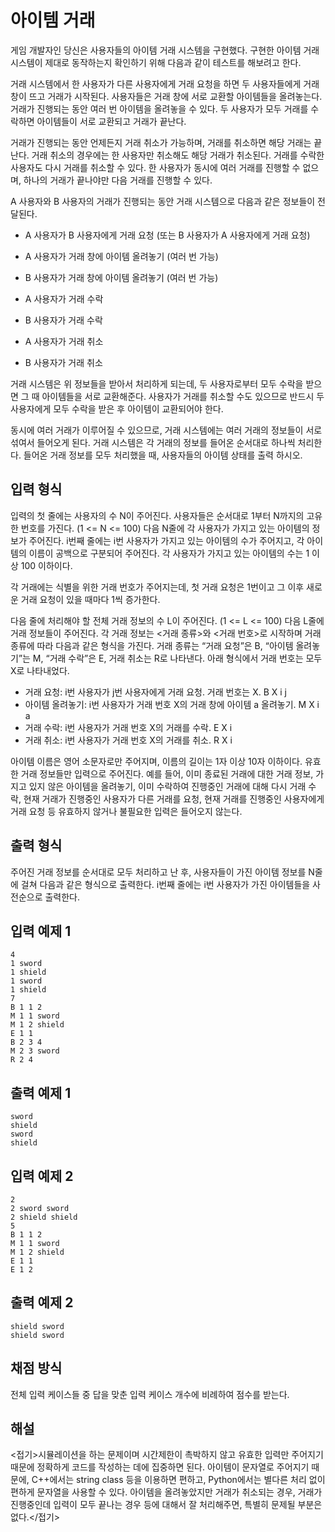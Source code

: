 # 아이템 거래
게임 개발자인 당신은 사용자들의 아이템 거래 시스템을 구현했다. 구현한 아이템 거래 시스템이 제대로 동작하는지 확인하기 위해 다음과 같이 테스트를 해보려고 한다.
 
거래 시스템에서 한 사용자가 다른 사용자에게 거래 요청을 하면 두 사용자들에게 거래 창이 뜨고 거래가 시작된다. 사용자들은 거래 창에 서로 교환할 아이템들을 올려놓는다. 거래가 진행되는 동안 여러 번 아이템을 올려놓을 수 있다. 두 사용자가 모두 거래를 수락하면 아이템들이 서로 교환되고 거래가 끝난다.
 
거래가 진행되는 동안 언제든지 거래 취소가 가능하며, 거래를 취소하면 해당 거래는 끝난다. 거래 취소의 경우에는 한 사용자만 취소해도 해당 거래가 취소된다. 거래를 수락한 사용자도 다시 거래를 취소할 수 있다. 한 사용자가 동시에 여러 거래를 진행할 수 없으며, 하나의 거래가 끝나야만 다음 거래를 진행할 수 있다.
 
A 사용자와 B 사용자의 거래가 진행되는 동안 거래 시스템으로 다음과 같은 정보들이 전달된다.
- A 사용자가 B 사용자에게 거래 요청 (또는 B 사용자가 A 사용자에게 거래 요청)
 
- A 사용자가 거래 창에 아이템 올려놓기 (여러 번 가능)
- B 사용자가 거래 창에 아이템 올려놓기 (여러 번 가능)
 
- A 사용자가 거래 수락
- B 사용자가 거래 수락
 
- A 사용자가 거래 취소
- B 사용자가 거래 취소
 
거래 시스템은 위 정보들을 받아서 처리하게 되는데, 두 사용자로부터 모두 수락을 받으면 그 때 아이템들을 서로 교환해준다. 사용자가 거래를 취소할 수도 있으므로 반드시 두 사용자에게 모두 수락을 받은 후 아이템이 교환되어야 한다.
 
동시에 여러 거래가 이루어질 수 있으므로, 거래 시스템에는 여러 거래의 정보들이 서로 섞여서 들어오게 된다. 거래 시스템은 각 거래의 정보를 들어온 순서대로 하나씩 처리한다. 들어온 거래 정보를 모두 처리했을 때, 사용자들의 아이템 상태를 출력 하시오.

## 입력 형식
입력의 첫 줄에는 사용자의 수 N이 주어진다. 사용자들은 순서대로 1부터 N까지의 고유한 번호를 가진다. (1 &lt;= N &lt;= 100)
다음 N줄에 각 사용자가 가지고 있는 아이템의 정보가 주어진다. i번째 줄에는 i번 사용자가 가지고 있는 아이템의 수가 주어지고, 각 아이템의 이름이 공백으로 구분되어 주어진다. 각 사용자가 가지고 있는 아이템의 수는 1 이상 100 이하이다. 

각 거래에는 식별을 위한 거래 번호가 주어지는데, 첫 거래 요청은 1번이고 그 이후 새로운 거래 요청이 있을 때마다 1씩 증가한다.

다음 줄에 처리해야 할 전체 거래 정보의 수 L이 주어진다. (1 &lt;= L &lt;= 100) 
다음 L줄에 거래 정보들이 주어진다. 각 거래 정보는 &lt;거래 종류&gt;와 &lt;거래 번호&gt;로 시작하며 거래 종류에 따라 다음과 같은 형식을 가진다. 거래 종류는 “거래 요청”은 B, “아이템 올려놓기”는 M, “거래 수락”은 E, 거래 취소는 R로 나타낸다. 아래 형식에서 거래 번호는 모두 X로 나타내었다. 

- 거래 요청: i번 사용자가 j번 사용자에게 거래 요청. 거래 번호는 X.
B X i j
- 아이템 올려놓기: i번 사용자가 거래 번호 X의 거래 창에 아이템 a 올려놓기. 
M X i a
- 거래 수락: i번 사용자가 거래 번호 X의 거래를 수락.
E X i
- 거래 취소: i번 사용자가 거래 번호 X의 거래를 취소.
R X i
  
아이템 이름은 영어 소문자로만 주어지며, 이름의 길이는 1자 이상 10자 이하이다.
유효한 거래 정보들만 입력으로 주어진다. 예를 들어, 이미 종료된 거래에 대한 거래 정보, 가지고 있지 않은 아이템을 올려놓기, 이미 수락하여 진행중인 거래에 대해 다시 거래 수락, 현재 거래가 진행중인 사용자가 다른 거래를 요청, 현재 거래를 진행중인 사용자에게 거래 요청 등 유효하지 않거나 불필요한 입력은 들어오지 않는다.
 
## 출력 형식
주어진 거래 정보를 순서대로 모두 처리하고 난 후, 사용자들이 가진 아이템 정보를 N줄에 걸쳐 다음과 같은 형식으로 출력한다. i번째 줄에는 i번 사용자가 가진 아이템들을 사전순으로 출력한다.
 
## 입력 예제 1
```
4
1 sword
1 shield
1 sword
1 shield
7
B 1 1 2
M 1 1 sword
M 1 2 shield
E 1 1
B 2 3 4
M 2 3 sword
R 2 4
```

## 출력 예제 1
```
sword
shield
sword
shield
```


## 입력 예제 2
```
2
2 sword sword
2 shield shield
5
B 1 1 2
M 1 1 sword
M 1 2 shield
E 1 1
E 1 2
```

## 출력 예제 2
```
shield sword
shield sword
```

## 채점 방식

전체 입력 케이스들 중 답을 맞춘 입력 케이스 개수에 비례하여 점수를 받는다.



## 해설

<접기>시뮬레이션을 하는 문제이며 시간제한이 촉박하지 않고 유효한 입력만 주어지기 때문에 정확하게 코드를 작성하는 데에 집중하면 된다. 아이템이 문자열로 주어지기 때문에, C++에서는 string class 등을 이용하면 편하고, Python에서는 별다른 처리 없이 편하게 문자열을 사용할 수 있다. 아이템을 올려놓았지만 거래가 취소되는 경우, 거래가 진행중인데 입력이 모두 끝나는 경우 등에 대해서 잘 처리해주면, 특별히 문제될 부분은 없다.</접기>
